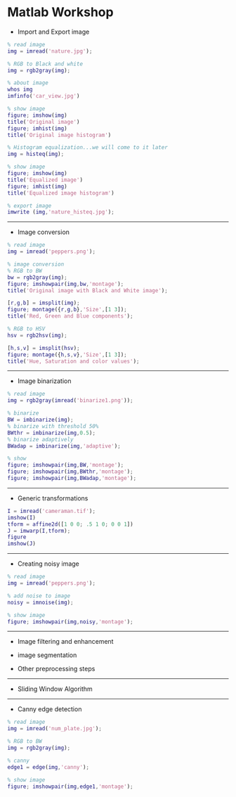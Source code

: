 # Matlab Workshop

- Import and Export image
```matlab
% read image
img = imread('nature.jpg');

% RGB to Black and white
img = rgb2gray(img);

% about image
whos img
imfinfo('car_view.jpg')

% show image
figure; imshow(img)
title('Original image')
figure; imhist(img)
title('Original image histogram')

% Histogram equalization...we will come to it later
img = histeq(img);

% show image
figure; imshow(img)
title('Equalized image')
figure; imhist(img)
title('Equalized image histogram')

% export image
imwrite (img,'nature_histeq.jpg');
```
---
- Image conversion
```matlab
% read image
img = imread('peppers.png');

% image conversion
% RGB to BW
bw = rgb2gray(img);
figure; imshowpair(img,bw,'montage');
title('Original image with Black and White image');

[r,g,b] = imsplit(img);
figure; montage({r,g,b},'Size',[1 3]);
title('Red, Green and Blue components');

% RGB to HSV
hsv = rgb2hsv(img);

[h,s,v] = imsplit(hsv);
figure; montage({h,s,v},'Size',[1 3]);
title('Hue, Saturation and color values');
```
---
- Image binarization
```matlab
% read image
img = rgb2gray(imread('binarize1.png'));

% binarize
BW = imbinarize(img);
% binarize with threshold 50%
BWthr = imbinarize(img,0.5);
% binarize adaptively
BWadap = imbinarize(img,'adaptive');

% show
figure; imshowpair(img,BW,'montage');
figure; imshowpair(img,BWthr,'montage');
figure; imshowpair(img,BWadap,'montage');
```
---
- Generic transformations
```matlab
I = imread('cameraman.tif');
imshow(I)
tform = affine2d([1 0 0; .5 1 0; 0 0 1])
J = imwarp(I,tform);
figure
imshow(J)
```
---
- Creating noisy image
```matlab
% read image
img = imread('peppers.png');

% add noise to image
noisy = imnoise(img);

% show image
figure; imshowpair(img,noisy,'montage');
```
---
- Image filtering and enhancement

- image segmentation

- Other preprocessing steps

---
- Sliding Window Algorithm

---
- Canny edge detection

```matlab
% read image
img = imread('num_plate.jpg');

% RGB to BW
img = rgb2gray(img);

% canny
edge1 = edge(img,'canny');

% show image
figure; imshowpair(img,edge1,'montage');
```

